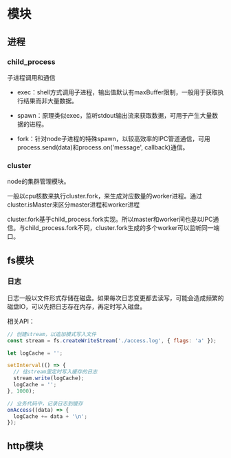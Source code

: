 # 模块

## 进程

### child_process

子进程调用和通信

- exec：shell方式调用子进程，输出值默认有maxBuffer限制，一般用于获取执行结果而非大量数据。

- spawn：原理类似exec，监听stdout输出流来获取数据，可用于产生大量数据的进程。

- fork：针对node子进程的特殊spawn，以较高效率的IPC管道通信，可用process.send(data)和process.on('message', callback)通信。

### cluster

node的集群管理模块。

一般以cpu核数来执行cluster.fork，来生成对应数量的worker进程。通过cluster.isMaster来区分master进程和worker进程

cluster.fork基于child_process.fork实现。所以master和worker间也是以IPC通信。与child_process.fork不同，cluster.fork生成的多个worker可以监听同一端口。

## fs模块

### 日志

日志一般以文件形式存储在磁盘。如果每次日志变更都去读写，可能会造成频繁的磁盘IO，可以先把日志存在内存，再定时写入磁盘。

相关API：

```js
// 创建stream，以追加模式写入文件
const stream = fs.createWriteStream('./access.log', { flags: 'a' });

let logCache = '';

setInterval(() => {
  // 往stream里定时写入缓存的日志
  stream.write(logCache);
  logCache = '';
}, 1000);

// 业务代码中，记录日志到缓存
onAccess((data) => {
  logCache += data + '\n';
});
```

## http模块